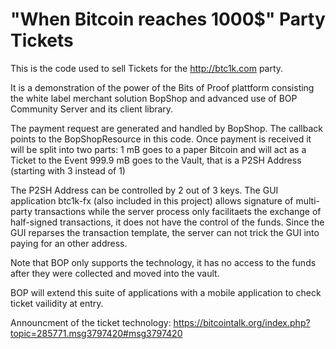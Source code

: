 "When Bitcoin reaches 1000$" Party Tickets
==========================================

This is the code used to sell Tickets for the http://btc1k.com party.

It is a demonstration of the power of the Bits of Proof plattform consisting the white label merchant solution BopShop and advanced use of BOP Community Server and its client library.

The payment request are generated and handled by BopShop. The callback points to the BopShopResource in this code. Once payment is received it will be split into two parts: 
  1 mB goes to a paper Bitcoin and will act as a Ticket to the Event
999.9 mB goes to the Vault, that is a P2SH Address (starting with 3 instead of 1)

The P2SH Address can be controlled by 2 out of 3 keys. The GUI application btc1k-fx (also included in this project) allows signature of multi-party transactions while the server process only facilitaets the exchange of half-signed transactions, it does not have the control of the funds. Since the GUI reparses the transaction template, the server can not trick the GUI into paying for an other address.

Note that BOP only supports the technology, it has no access to the funds after they were collected and moved into the vault.

BOP will extend this suite of applications with a mobile application to check ticket vailidity at entry.

Announcment of the ticket technology: https://bitcointalk.org/index.php?topic=285771.msg3797420#msg3797420
